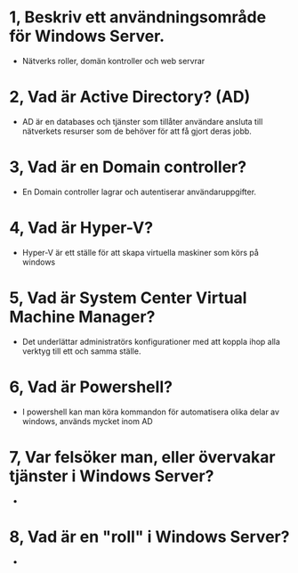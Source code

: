 # 1, Beskriv ett användningsområde för Windows Server.

- Nätverks roller, domän kontroller och web servrar

# 2, Vad är Active Directory? (AD)

- AD är en databases och tjänster som tillåter användare ansluta till nätverkets resurser som de behöver för att få gjort deras jobb.

# 3, Vad är en Domain controller?

- En Domain controller lagrar och autentiserar användaruppgifter.

# 4, Vad är Hyper-V?

- Hyper-V är ett ställe för att skapa virtuella maskiner som körs på windows

# 5, Vad är System Center Virtual Machine Manager?

- Det underlättar administratörs konfigurationer med att koppla ihop alla verktyg till ett och samma ställe.

# 6, Vad är Powershell?

- I powershell kan man köra kommandon för automatisera olika delar av windows, används mycket inom AD

# 7, Var felsöker man, eller övervakar tjänster i Windows Server?

- 

# 8, Vad är en "roll" i Windows Server? 

- 